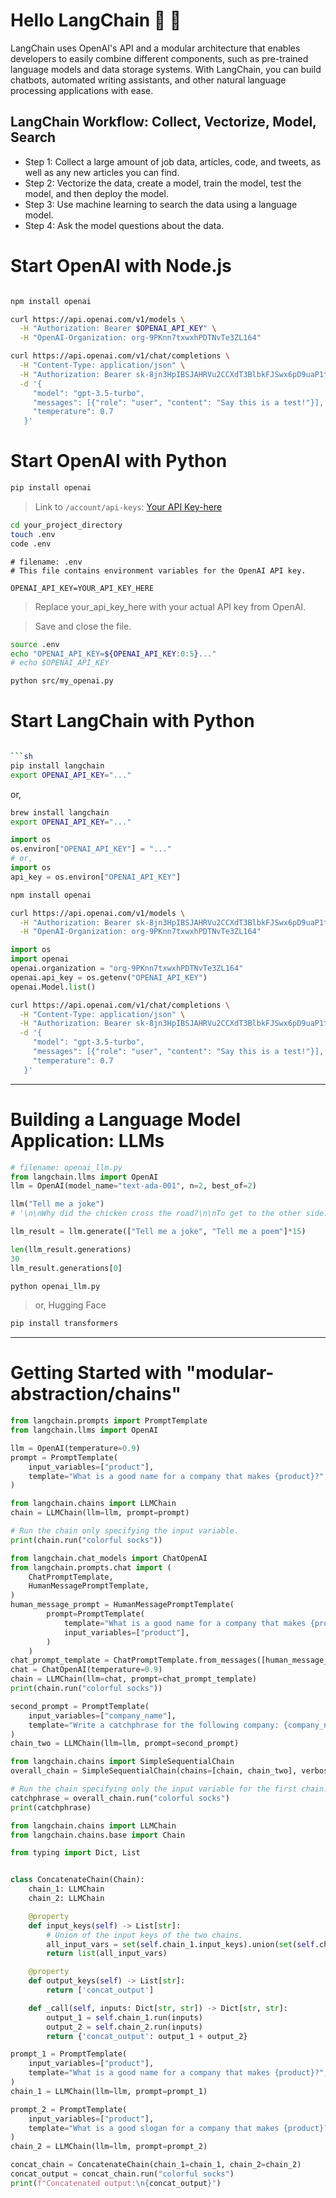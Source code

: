 # Hello LangChain 🦜 🔗

LangChain uses OpenAI's API and a modular architecture that enables developers to easily combine different components, such as pre-trained language models and data storage systems. With LangChain, you can build chatbots, automated writing assistants, and other natural language processing applications with ease.

## LangChain Workflow: Collect, Vectorize, Model, Search

- Step 1: Collect a large amount of job data, articles, code, and tweets, as well as any new articles you can find.
- Step 2: Vectorize the data, create a model, train the model, test the model, and then deploy the model.
- Step 3: Use machine learning to search the data using a language model.
- Step 4: Ask the model questions about the data.

# Start OpenAI with Node.js

```sh

npm install openai

curl https://api.openai.com/v1/models \
  -H "Authorization: Bearer $OPENAI_API_KEY" \
  -H "OpenAI-Organization: org-9PKnn7txwxhPDTNvTe3ZL164"

curl https://api.openai.com/v1/chat/completions \
  -H "Content-Type: application/json" \
  -H "Authorization: Bearer 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" \
  -d '{
     "model": "gpt-3.5-turbo",
     "messages": [{"role": "user", "content": "Say this is a test!"}],
     "temperature": 0.7
   }'
```

# Start OpenAI with Python

```sh
pip install openai
```

> Link to `/account/api-keys`: [Your API Key-here](https://platform.openai.com/account/api-keys)

```sh
cd your_project_directory
touch .env
code .env
```

```
# filename: .env
# This file contains environment variables for the OpenAI API key.

OPENAI_API_KEY=YOUR_API_KEY_HERE
```

> Replace your_api_key_here with your actual API key from OpenAI.

> Save and close the file.

```sh
source .env
echo "OPENAI_API_KEY=${OPENAI_API_KEY:0:5}..."
# echo $OPENAI_API_KEY
```

```sh
python src/my_openai.py
```

# Start LangChain with Python

````sh

```sh
pip install langchain
export OPENAI_API_KEY="..."
````

or,

```sh
brew install langchain
export OPENAI_API_KEY="..."
```

```python
import os
os.environ["OPENAI_API_KEY"] = "..."
# or,
import os
api_key = os.environ["OPENAI_API_KEY"]
```

```sh
npm install openai

curl https://api.openai.com/v1/models \
  -H "Authorization: Bearer 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" \
  -H "OpenAI-Organization: org-9PKnn7txwxhPDTNvTe3ZL164"

```

```python
import os
import openai
openai.organization = "org-9PKnn7txwxhPDTNvTe3ZL164"
openai.api_key = os.getenv("OPENAI_API_KEY")
openai.Model.list()
```

```sh
curl https://api.openai.com/v1/chat/completions \
  -H "Content-Type: application/json" \
  -H "Authorization: Bearer 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" \
  -d '{
     "model": "gpt-3.5-turbo",
     "messages": [{"role": "user", "content": "Say this is a test!"}],
     "temperature": 0.7
   }'
```

---

# Building a Language Model Application: LLMs

```python
# filename: openai_llm.py
from langchain.llms import OpenAI
llm = OpenAI(model_name="text-ada-001", n=2, best_of=2)

llm("Tell me a joke")
# '\n\nWhy did the chicken cross the road?\n\nTo get to the other side.'

llm_result = llm.generate(["Tell me a joke", "Tell me a poem"]*15)

len(llm_result.generations)
30
llm_result.generations[0]
```

```sh
python openai_llm.py
```

> or, Hugging Face

```sh
pip install transformers
```

---

# Getting Started with "modular-abstraction/chains"

```python
from langchain.prompts import PromptTemplate
from langchain.llms import OpenAI

llm = OpenAI(temperature=0.9)
prompt = PromptTemplate(
    input_variables=["product"],
    template="What is a good name for a company that makes {product}?",
)
```

```python
from langchain.chains import LLMChain
chain = LLMChain(llm=llm, prompt=prompt)

# Run the chain only specifying the input variable.
print(chain.run("colorful socks"))
```

```python
from langchain.chat_models import ChatOpenAI
from langchain.prompts.chat import (
    ChatPromptTemplate,
    HumanMessagePromptTemplate,
)
human_message_prompt = HumanMessagePromptTemplate(
        prompt=PromptTemplate(
            template="What is a good name for a company that makes {product}?",
            input_variables=["product"],
        )
    )
chat_prompt_template = ChatPromptTemplate.from_messages([human_message_prompt])
chat = ChatOpenAI(temperature=0.9)
chain = LLMChain(llm=chat, prompt=chat_prompt_template)
print(chain.run("colorful socks"))
```

```python
second_prompt = PromptTemplate(
    input_variables=["company_name"],
    template="Write a catchphrase for the following company: {company_name}",
)
chain_two = LLMChain(llm=llm, prompt=second_prompt)
```

```python
from langchain.chains import SimpleSequentialChain
overall_chain = SimpleSequentialChain(chains=[chain, chain_two], verbose=True)

# Run the chain specifying only the input variable for the first chain.
catchphrase = overall_chain.run("colorful socks")
print(catchphrase)
```

```python
from langchain.chains import LLMChain
from langchain.chains.base import Chain

from typing import Dict, List


class ConcatenateChain(Chain):
    chain_1: LLMChain
    chain_2: LLMChain

    @property
    def input_keys(self) -> List[str]:
        # Union of the input keys of the two chains.
        all_input_vars = set(self.chain_1.input_keys).union(set(self.chain_2.input_keys))
        return list(all_input_vars)

    @property
    def output_keys(self) -> List[str]:
        return ['concat_output']

    def _call(self, inputs: Dict[str, str]) -> Dict[str, str]:
        output_1 = self.chain_1.run(inputs)
        output_2 = self.chain_2.run(inputs)
        return {'concat_output': output_1 + output_2}
```

```python
prompt_1 = PromptTemplate(
    input_variables=["product"],
    template="What is a good name for a company that makes {product}?",
)
chain_1 = LLMChain(llm=llm, prompt=prompt_1)

prompt_2 = PromptTemplate(
    input_variables=["product"],
    template="What is a good slogan for a company that makes {product}?",
)
chain_2 = LLMChain(llm=llm, prompt=prompt_2)

concat_chain = ConcatenateChain(chain_1=chain_1, chain_2=chain_2)
concat_output = concat_chain.run("colorful socks")
print(f"Concatenated output:\n{concat_output}")
```
